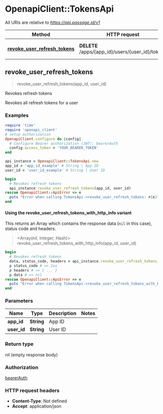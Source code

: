 # OpenapiClient::TokensApi

All URIs are relative to *https://api.passage.id/v1*

| Method                                                                    | HTTP request                                     | Description            |
| ------------------------------------------------------------------------- | ------------------------------------------------ | ---------------------- |
| [**revoke_user_refresh_tokens**](TokensApi.md#revoke_user_refresh_tokens) | **DELETE** /apps/{app_id}/users/{user_id}/tokens | Revokes refresh tokens |

## revoke_user_refresh_tokens

> revoke_user_refresh_tokens(app_id, user_id)

Revokes refresh tokens

Revokes all refresh tokens for a user

### Examples

```ruby
require 'time'
require 'openapi_client'
# setup authorization
OpenapiClient.configure do |config|
  # Configure Bearer authorization (JWT): bearerAuth
  config.access_token = 'YOUR_BEARER_TOKEN'
end

api_instance = OpenapiClient::TokensApi.new
app_id = 'app_id_example' # String | App ID
user_id = 'user_id_example' # String | User ID

begin
  # Revokes refresh tokens
  api_instance.revoke_user_refresh_tokens(app_id, user_id)
rescue OpenapiClient::ApiError => e
  puts "Error when calling TokensApi->revoke_user_refresh_tokens: #{e}"
end
```

#### Using the revoke_user_refresh_tokens_with_http_info variant

This returns an Array which contains the response data (`nil` in this case), status code and headers.

> <Array(nil, Integer, Hash)> revoke_user_refresh_tokens_with_http_info(app_id, user_id)

```ruby
begin
  # Revokes refresh tokens
  data, status_code, headers = api_instance.revoke_user_refresh_tokens_with_http_info(app_id, user_id)
  p status_code # => 2xx
  p headers # => { ... }
  p data # => nil
rescue OpenapiClient::ApiError => e
  puts "Error when calling TokensApi->revoke_user_refresh_tokens_with_http_info: #{e}"
end
```

### Parameters

| Name        | Type       | Description | Notes |
| ----------- | ---------- | ----------- | ----- |
| **app_id**  | **String** | App ID      |       |
| **user_id** | **String** | User ID     |       |

### Return type

nil (empty response body)

### Authorization

[bearerAuth](../README.md#bearerAuth)

### HTTP request headers

- **Content-Type**: Not defined
- **Accept**: application/json
